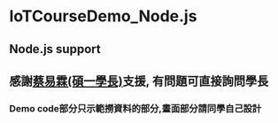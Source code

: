 # IoTCourseDemo_Node.js
## Node.js support
## 感謝[蔡易霖(碩一學長)](https://github.com/andy6804tw)支援, 有問題可直接詢問學長
### Demo code部分只示範撈資料的部分,畫面部分請同學自己設計
